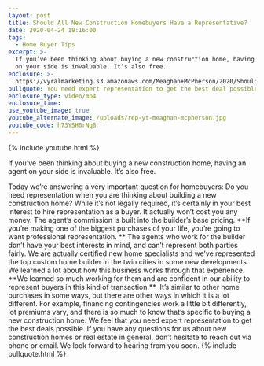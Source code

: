 ```yaml
---
layout: post
title: Should All New Construction Homebuyers Have a Representative?
date: 2020-04-24 18:16:00
tags:
  - Home Buyer Tips
excerpt: >-
  If you’ve been thinking about buying a new construction home, having an agent
  on your side is invaluable. It’s also free.
enclosure: >-
  https://vyralmarketing.s3.amazonaws.com/Meaghan+McPherson/2020/Should+All+New+Construction+Homebuyers+Have+a+Representative_.mp4
pullquote: You need expert representation to get the best deal possible.
enclosure_type: video/mp4
enclosure_time:
use_youtube_image: true
youtube_alternate_image: /uploads/rep-yt-meaghan-mcpherson.jpg
youtube_code: h73YSH0rNq8
---
```


{% include youtube.html %}

If you’ve been thinking about buying a new construction home, having an agent on your side is invaluable. It’s also free.

Today we’re answering a very important question for homebuyers: Do you need representation when you are thinking about building a new construction home? While it’s not legally required, it’s certainly in your best interest to hire representation as a buyer. It actually won’t cost you any money. The agent’s commission is built into the builder’s base pricing. \*\*If you’re making one of the biggest purchases of your life, you’re going to want professional representation. \*\* The agents who work for the builder don’t have your best interests in mind, and can’t represent both parties fairly. We are actually certified new home specialists and we’ve represented the top custom home builder in the twin cities in some new developments. We learned a lot about how this business works through that experience. \*\*We learned so much working for them and are confident in our ability to represent buyers in this kind of transaction.\*\*&nbsp; It’s similar to other home purchases in some ways, but there are other ways in which it is a lot different. For example, financing contingencies work a little bit differently, lot premiums vary, and there is so much to know that’s specific to buying a new construction home. We feel that you need expert representation to get the best deals possible. If you have any questions for us about new construction homes or real estate in general, don’t hesitate to reach out via phone or email. We look forward to hearing from you soon. {% include pullquote.html %}

&nbsp;